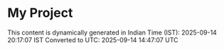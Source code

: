 # My Project

This content is dynamically generated in Indian Time (IST): 2025-09-14 20:17:07 IST
Converted to UTC: 2025-09-14 14:47:07 UTC
